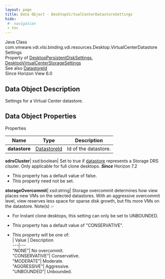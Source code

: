 ```yaml
---
layout: page
title: Data Object - DesktopVirtualCenterDatastoreSettings
hide:
 #- navigation
 - toc
---
```






Java Class
    com.vmware.vdi.vlsi.binding.vdi.resources.Desktop.VirtualCenterDatastoreSettings  
Property of
     [DesktopPersistentDiskSettings](vdi.resources.Desktop.PersistentDiskSettings.md#field_detail), [DesktopVirtualCenterStorageSettings](vdi.resources.Desktop.VirtualCenterStorageSettings.md#field_detail)  
See also
     [DatastoreId](vdi.entity.DatastoreId.md)  
Since 
    Horizon View 6.0

## Data Object Description 

Settings for a Virtual Center datastore. 

## Data Object Properties

Properties

Name |  Type |  Description   
---|---|---  
**datastore**| [DatastoreId](vdi.entity.DatastoreId.md)|  Id of the datastore.   
  
**sdrsCluster**|  xsd:boolean|  Set to true if [datastore](vdi.resources.Desktop.VirtualCenterDatastoreSettings.md#datastore) represents a Storage DRS clsuter. Only applicable for full clone desktops.  **_Since_** Horizon 7.2  


  * This property has a default value of false.
* This property need not be set.

  
**storageOvercommit**|  xsd:string|  Storage overcommit determines how view places new VMs on the selected datastores. With an aggressive overcommit level, view reserves less space for sparse disk growth, but fits more VMs on the datastore. Note(s) :-  


  * For Instant clone desktops, this setting can only be set to UNBOUNDED.

  


  * This property has a default value of "CONSERVATIVE".
  * This property will be one of:  
|  Value |  Description   
---|---  
"NONE"| No overcommit.  
"CONSERVATIVE"| Conservative.  
"MODERATE"| Moderate.  
"AGGRESSIVE"| Aggressive.  
"UNBOUNDED"| Unbounded.  

  
  
  
  
  
  

